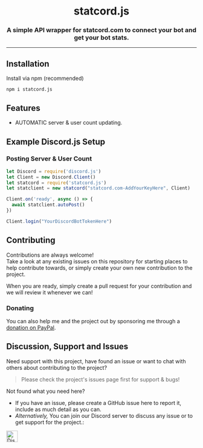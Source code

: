 <h1 align="center" id="statcordjs">
    statcord.js
</h1>

<h3 align="center">A simple API wrapper for statcord.com to connect your bot and get your bot stats.</h3>



----

<!-- Content -->
## Installation

Install via npm (recommended)

```shell
npm i statcord.js
```

## Features

* AUTOMATIC server & user count updating.

## Example Discord.js Setup

### Posting Server & User Count


```js
let Discord = require('discord.js')
let Client = new Discord.Client()
let statcord = require('statcord.js')
let statclient = new statcord("statcord.com-AddYourKeyHere", Client)

Client.on('ready', async () => {
  await statclient.autoPost()
})

Client.login("YourDiscordBotTokenHere")
```

## Contributing

Contributions are always welcome!\
Take a look at any existing issues on this repository for starting places to help contribute towards, or simply create your own new contribution to the project.

When you are ready, simply create a pull request for your contribution and we will review it whenever we can!

### Donating

You can also help me and the project out by sponsoring me through a [donation on PayPal](http://paypal.me/deltafloof).


## Discussion, Support and Issues

Need support with this project, have found an issue or want to chat with others about contributing to the project?
> Please check the project's issues page first for support & bugs!

Not found what you need here?

* If you have an issue, please create a GitHub issue here to report it, include as much detail as you can.
* _Alternatively,_ You can join our Discord server to discuss any issue or to get support for the project.:

<a href="http://statcord.com/discord" target="_blank">
    <img src="https://discordapp.com/api/guilds/608711879858192479/embed.png" alt="Discord" height="30">
</a>
